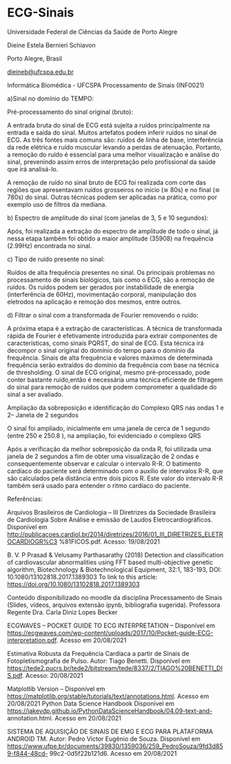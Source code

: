 # ECG-Sinais
Universidade Federal de Ciências da Saúde de Porto Alegre <p>
Dieine Estela Bernieri Schiavon <p>
Porto Alegre, Brasil <p>
dieineb@ufcspa.edu.br <p>
Informática Biomédica - UFCSPA Processamento de Sinais (INF0021)<p>

a)Sinal no domínio do TEMPO: <p>
Pré-processamento do sinal original (bruto):<P>
A entrada bruta do sinal de ECG está sujeita a ruídos principalmente na entrada e saída do
sinal. Muitos artefatos podem inferir ruídos no sinal de ECG. As três fontes mais comuns são:
ruídos de linha de base, interferência da rede elétrica e ruído muscular levando a perdas de
atenuação. Portanto, a remoção do ruído é essencial para uma melhor visualização e análise
do sinal, prevenindo assim erros de interpretação pelo profissional da saúde que irá analisá-lo.<P>
A remoção de ruído no sinal bruto de ECG foi realizada com corte das regiões que
apresentavam ruídos grosseiros no início (≅ 80s) e no final (≅ 780s) do sinal. Outras técnicas
podem ser aplicadas na prática, como por exemplo uso de filtros da mediana.<P>

b) Espectro de amplitude do sinal (com janelas de 3, 5 e 10 segundos):<P>
Após, foi realizada a extração do espectro de amplitude de todo o sinal, já nessa etapa
também foi obtido a maior amplitude (35908) na frequência (2.99Hz) encontrada no sinal.<P>

c) Tipo de ruído presente no sinal:<P>
Ruídos de alta frequência presentes no sinal. Os principais problemas no processamento de
sinais biológicos, tais como o ECG, são a remoção de ruídos. Os ruídos podem ser gerados por
instabilidade de energia (interferência de 60Hz), movimentação corporal, manipulação dos
eletrodos na aplicação e remoção dos mesmos, entre outros. <P>

d) Filtrar o sinal com a transformada de Fourier removendo o ruído:<P>
A próxima etapa é a extração de características. A técnica de transformada rápida de Fourier é
efetivamente introduzida para extrair componentes de características, como sinais PQRST, do sinal
de ECG. Esta técnica irá decompor o sinal original do domínio do tempo para o domínio da
frequência. Sinais de alta frequência e valores máximos de determinada frequência serão
extraídos do domínio da frequência com base na técnica de thresholding. O sinal de ECG original, mesmo pré-processado,
pode conter bastante ruído,então é necessária uma técnica eficiente de filtragem do sinal para remoção de ruídos que
podem comprometer a qualidade do sinal a ser avaliado.<P>

Ampliação da sobreposição e identificação do Complexo QRS nas ondas 1 e 2– Janela de 2 segundos<P>
O sinal foi ampliado, inicialmente em uma janela de cerca de 1 segundo (entre 250 e 250.8 ), na
ampliação, foi evidenciado o complexo QRS <P>

Após a verificação da melhor sobreposição da onda R, foi utilizada uma janela de 2
segundos a fim de obter uma visualização de 2 ondas e consequentemente observar e calcular
o intervalo R-R. O batimento cardíaco do paciente será determinado com o auxílio de
intervalos R-R, que são calculados pela distância entre dois picos R. Este valor do intervalo R-R
também será usado para entender o ritmo cardíaco do paciente.

Referências:<p>
Arquivos Brasileiros de Cardiologia – III Diretrizes da Sociedade Brasileira de Cardiologia Sobre
Análise e emissão de Laudos Eletrocardiográficos. Disponível em
http://publicacoes.cardiol.br/2014/diretrizes/2016/01_III_DIRETRIZES_ELETROCARDIOGR%C3
%81FICOS.pdf. Acesso: 19/08/2021 <p>

B. V. P Prasad & Velusamy Parthasarathy (2018) Detection and classification of cardiovascular
abnormalities using FFT based multi-objective genetic algorithm, Biotechnology &
Biotechnological Equipment, 32:1, 183-193, DOI: 10.1080/13102818.2017.1389303 To link to
this article: https://doi.org/10.1080/13102818.2017.1389303<p>

Conteúdo disponibilizado no moodle da disciplina Processamento de Sinais (Slides, vídeos,
arquivos extensão ipynb, bibliografia sugerida). Professora Regente Dra. Carla Diniz Lopes
Becker <p>

ECGWAVES – POCKET GUIDE TO ECG INTERPRETATION – Disponível em
https://ecgwaves.com/wp-content/uploads/2017/10/Pocket-guide-ECG-interpretation.pdf.
Acesso em 20/08/2021<p>

Estimativa Robusta da Frequência Cardíaca a partir de Sinais de Fotopletismografia de Pulso.
Autor: Tiago Benetti. Disponível em
https://tede2.pucrs.br/tede2/bitstream/tede/8337/2/TIAGO%20BENETTI_DIS.pdf. Acesso:
20/08/2021<p>

Matplotlib Version – Disponível em
https://matplotlib.org/stable/tutorials/text/annotations.html. Acesso em 20/08/2021
Python Data Science Handbook
Disponível em https://jakevdp.github.io/PythonDataScienceHandbook/04.09-text-and-
annotation.html. Acesso em 20/08/2021<p>

SISTEMA DE AQUISIÇÃO DE SINAIS DE EMG E ECG PARA PLATAFORMA ANDROID TM. Autor:
Pedro Victor Eugênio de Souza. Disponível em
https://www.ufpe.br/documents/39830/1359036/259_PedroSouza/9fd3d859-f844-48cd-
99c2-0d5f22b121d6. Acesso em 20/08/2021
